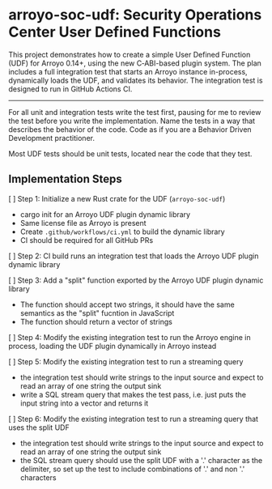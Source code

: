 # arroyo-soc-udf: Security Operations Center User Defined Functions

This project demonstrates how to create a simple User Defined Function (UDF) for Arroyo 0.14+, using the new C‑ABI-based plugin system. The plan includes a full integration test that starts an Arroyo instance in-process, dynamically loads the UDF, and validates its behavior. The integration test is designed to run in GitHub Actions CI.

---

For all unit and integration tests write the test first, pausing for me to review the test before you write the implementation. Name the tests in a way that describes the behavior of the code. Code as if you are a Behavior Driven Development practitioner.

Most UDF tests should be unit tests, located near the code that they test.

## Implementation Steps

[ ] Step 1: Initialize a new Rust crate for the UDF (`arroyo-soc-udf`)
- cargo init for an Arroyo UDF plugin dynamic library
- Same license file as Arroyo is present
- Create `.github/workflows/ci.yml` to build the dynamic library
- CI should be required for all GitHub PRs

[ ] Step 2: CI build runs an integration test that loads the Arroyo UDF plugin dynamic library

[ ] Step 3: Add a "split" function exported by the Arroyo UDF plugin dynamic library
- The function should accept two strings, it should have the same semantics as the "split" fucntion in JavaScript
- The function should return a vector of strings

[ ] Step 4: Modify the existing integration test to run the Arroyo engine in process, loading the UDF plugin dynamically in Arroyo instead

[ ] Step 5: Modify the existing integration test to run a streaming query
- the integration test should write strings to the input source and expect to read an array of one string the output sink
- write a SQL stream query that makes the test pass, i.e. just puts the input string into a vector and returns it

[ ] Step 6: Modify the existing integration test to run a streaming query that uses the split UDF
- the integration test should write strings to the input source and expect to read an array of one string the output sink
-  the SQL stream query should use the split UDF with a '.' character as the delimiter, so set up the test to include combinations of '.' and non '.' characters